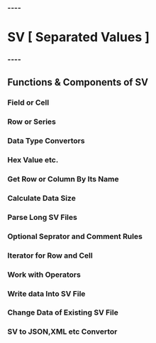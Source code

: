 ### ----
# SV [ Separated Values ]
### ----

## Functions & Components of SV

### Field or Cell
### Row or Series
### Data Type Convertors
### Hex Value etc.
### Get Row or Column By Its Name
### Calculate Data Size
### Parse Long SV Files
### Optional Seprator and Comment Rules
### Iterator for Row and Cell
### Work with Operators
### Write data Into SV File
### Change Data of Existing SV File
### SV to JSON,XML etc Convertor